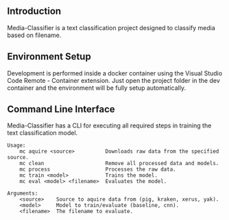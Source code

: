 ## Introduction
Media-Classifier is a text classification project designed to classify media based on filename.

## Environment Setup
Development is performed inside a docker container using the Visual Studio Code Remote - Container extension.  Just open the project folder in the dev container and the environment will be fully setup automatically.

## Command Line Interface
Media-Classifier has a CLI for executing all required steps in training the text classification model.

```shell
Usage:
    mc aquire <source>          Downloads raw data from the specified source.
    mc clean                    Remove all processed data and models.
    mc process                  Processes the raw data.
    mc train <model>            Trains the model.
    mc eval <model> <filename>  Evaluates the model.

Arguments:
    <source>    Source to aquire data from (pig, kraken, xerus, yak).
    <model>     Model to train/evaluate (baseline, cnn).
    <filename>  The filename to evaluate.
```